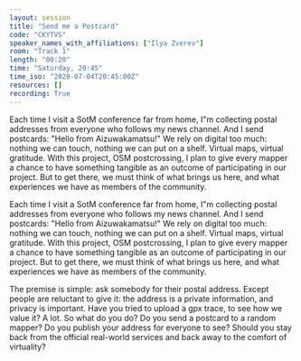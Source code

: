 ```yaml
---
layout: session
title: "Send me a Postcard"
code: "CKYTVS"
speaker_names_with_affiliations: ["Ilya Zverev"]
room: "Track 1"
length: "00:20"
time: "Saturday, 20:45"
time_iso: "2020-07-04T20:45:00Z"
resources: []
recording: True
---
```

Each time I visit a SotM conference far from home, I"m collecting postal addresses from everyone who follows my news channel. And I send postcards: &#34;Hello from Aizuwakamatsu!&#34; We rely on digital too much: nothing we can touch, nothing we can put on a shelf. Virtual maps, virtual gratitude. With this project, OSM postcrossing, I plan to give every mapper a chance to have something tangible as an outcome of participating in our project. But to get there, we must think of what brings us here, and what experiences we have as members of the community.

Each time I visit a SotM conference far from home, I"m collecting postal addresses from everyone who follows my news channel. And I send postcards: &#34;Hello from Aizuwakamatsu!&#34; We rely on digital too much: nothing we can touch, nothing we can put on a shelf. Virtual maps, virtual gratitude. With this project, OSM postcrossing, I plan to give every mapper a chance to have something tangible as an outcome of participating in our project. But to get there, we must think of what brings us here, and what experiences we have as members of the community.

The premise is simple: ask somebody for their postal address. Except people are reluctant to give it: the address is a private information, and privacy is important. Have you tried to upload a gpx trace, to see how we value it? A lot. So what do you do? Do you send a postcard to a random mapper? Do you publish your address for everyone to see? Should you stay back from the official real-world services and back away to the comfort of virtuality?
